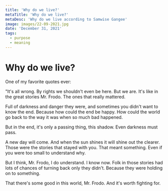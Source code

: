 ```yaml
---
title: 'Why do we live?'
metaTitle: 'Why do we live?'
metaDesc: 'Why do we live according to Samwise Gangee'
image: images/22-09-2021.jpg
date: 'December 31, 2021'
tags:
  - purpose
  - meaning
---
```


# Why do we live? 

One of my favorite quotes ever: 

"It\'s all wrong. By rights we shouldn\'t even be here. But we are. It\'s like in the great stories Mr. Frodo. The ones that really mattered. 

Full of darkness and danger they were, and sometimes you didn\'t want to know the end. Because how could the end be happy. How could the world go back to the way it was when so much bad happened. 

But in the end, it\'s only a passing thing, this shadow. Even darkness must pass. 

A new day will come. And when the sun shines it will shine out the clearer. Those were the stories that stayed with you. That meant something. Even if you were too small to understand why. 

But I think, Mr. Frodo, I do understand. I know now. Folk in those stories had lots of chances of turning back only they didn\'t. Because they were holding on to something. 

That there\'s some good in this world, Mr. Frodo. And it\'s worth fighting for.